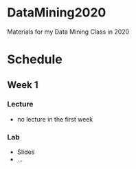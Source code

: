 # DataMining2020
Materials for my Data Mining Class in 2020

# Schedule

## Week 1
### Lecture
* no lecture in the first week
### Lab
* Slides 
* ...

